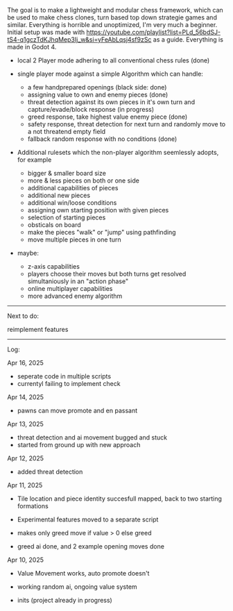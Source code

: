 The goal is to make a lightweight and modular chess framework, which can be used to make chess clones, turn based top down strategie games and similar.
Everything is horrible and unoptimized, I'm very much a beginner.
Initial setup was made with https://youtube.com/playlist?list=PLd_56bdSJ-tS4-q1gczTdKJhqMep3Ij_w&si=yFeAbLqsj4sf9zSc as a guide.
Everything is made in Godot 4.

- local 2 Player mode adhering to all conventional chess rules (done)
- single player mode against a simple Algorithm which can handle:
  - a few handprepared openings (black side: done)
  - assigning value to own and enemy pieces (done)
  - threat detection against its own pieces in it's own turn and capture/evade/block response (in progress)
  - greed response, take highest value enemy piece (done)
  - safety response, threat detection for next turn and randomly move to a not threatend empty field
  - fallback random response with no conditions (done)

- Additional rulesets which the non-player algorithm seemlessly adopts, for example
  - bigger & smaller board size
  - more & less pieces on both or one side
  - additional capabilities of pieces
  - additional new pieces
  - additional win/loose conditions
  - assigning own starting position with given pieces
  - selection of starting pieces
  - obsticals on board
  - make the pieces "walk" or "jump" using pathfinding
  - move multiple pieces in one turn
 - maybe:
   - z-axis capabilities
   - players choose their moves but both turns get resolved simultaniously in an "action phase"
   - online multiplayer capabilities
   - more advanced enemy algorithm

---------------------------------------------------------------------------------------------------------
Next to do:

reimplement features

---------------------------------------------------------------------------------------------------------
Log:

Apr 16, 2025

- seperate code in multiple scripts
- currentyl failing to implement check

Apr 14, 2025

- pawns can move promote and en passant

Apr 13, 2025

- threat detection and ai movement bugged and stuck
- started from ground up with new approach

Apr 12, 2025

- added threat detection


Apr 11, 2025

- Tile location and piece identity succesfull mapped, back to two starting formations

- Experimental features moved to a separate script

- makes only greed move if value > 0 else greed

- greed ai done, and 2 example opening moves done


Apr 10, 2025

- Value Movement works, auto promote doesn't

- working random ai, ongoing value system

- inits (project already in progress)


